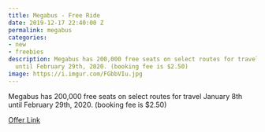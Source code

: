 ```yaml
---
title: Megabus - Free Ride
date: 2019-12-17 22:40:00 Z
permalink: megabus
categories:
- new
- freebies
description: Megabus has 200,000 free seats on select routes for travel January 8th
  until February 29th, 2020. (booking fee is $2.50)
image: https://i.imgur.com/FGbbVIu.jpg
---
```


Megabus has 200,000 free seats on select routes for travel January 8th until February 29th, 2020. (booking fee is $2.50)

[Offer Link](https://us.megabus.com/free-seat-sale)